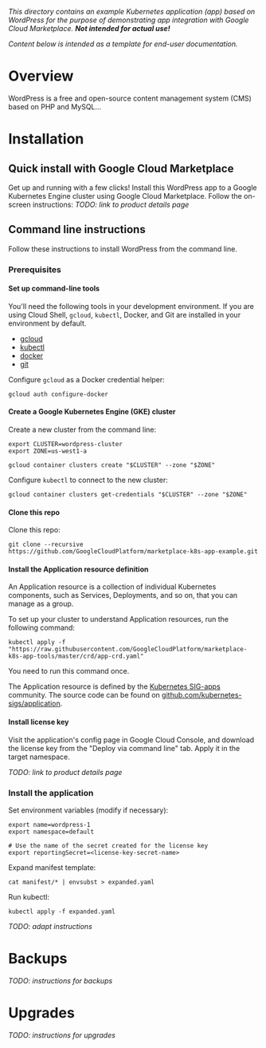 *This directory contains an example Kubernetes application (app) based on
WordPress for the purpose of demonstrating app integration with
Google Cloud Marketplace. **Not intended for actual use!***

*Content below is intended as a template for end-user documentation.*

# Overview

WordPress is a free and open-source content management system (CMS) based on PHP
and MySQL...

# Installation

## Quick install with Google Cloud Marketplace

Get up and running with a few clicks! Install this WordPress app to a
Google Kubernetes Engine cluster using Google Cloud Marketplace. Follow the on-screen
instructions:
*TODO: link to product details page*

## Command line instructions

Follow these instructions to install WordPress from the command line.

### Prerequisites

#### Set up command-line tools

You'll need the following tools in your development environment. If you are
using Cloud Shell, `gcloud`, `kubectl`, Docker, and Git are installed in your
environment by default.

-   [gcloud](https://cloud.google.com/sdk/gcloud/)
-   [kubectl](https://kubernetes.io/docs/reference/kubectl/overview/)
-   [docker](https://docs.docker.com/install/)
-   [git](https://git-scm.com/book/en/v2/Getting-Started-Installing-Git)

Configure `gcloud` as a Docker credential helper:

```shell
gcloud auth configure-docker
```

#### Create a Google Kubernetes Engine (GKE) cluster

Create a new cluster from the command line:

```shell
export CLUSTER=wordpress-cluster
export ZONE=us-west1-a

gcloud container clusters create "$CLUSTER" --zone "$ZONE"
```

Configure `kubectl` to connect to the new cluster:

```shell
gcloud container clusters get-credentials "$CLUSTER" --zone "$ZONE"
```

#### Clone this repo

Clone this repo:

```shell
git clone --recursive https://github.com/GoogleCloudPlatform/marketplace-k8s-app-example.git
```

#### Install the Application resource definition

An Application resource is a collection of individual Kubernetes components,
such as Services, Deployments, and so on, that you can manage as a group.

To set up your cluster to understand Application resources, run the following
command:

```shell
kubectl apply -f "https://raw.githubusercontent.com/GoogleCloudPlatform/marketplace-k8s-app-tools/master/crd/app-crd.yaml"
```

You need to run this command once.

The Application resource is defined by the
[Kubernetes SIG-apps](https://github.com/kubernetes/community/tree/master/sig-apps)
community. The source code can be found on
[github.com/kubernetes-sigs/application](https://github.com/kubernetes-sigs/application).

#### Install license key

Visit the application's config page in Google Cloud Console, and download the license key
from the "Deploy via command line" tab. Apply it in the target namespace.

*TODO: link to product details page* 

### Install the application

Set environment variables (modify if necessary):
```
export name=wordpress-1
export namespace=default

# Use the name of the secret created for the license key
export reportingSecret=<license-key-secret-name>
```

Expand manifest template:
```
cat manifest/* | envsubst > expanded.yaml
```

Run kubectl:
```
kubectl apply -f expanded.yaml
```

*TODO: adapt instructions*

# Backups

*TODO: instructions for backups*

# Upgrades

*TODO: instructions for upgrades*